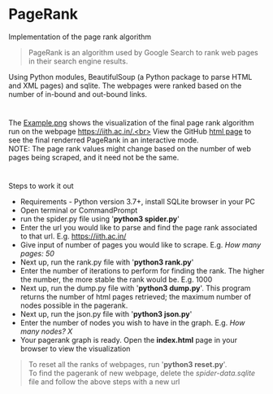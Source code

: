 # PageRank
 
Implementation of the page rank algorithm

> PageRank is an algorithm used by Google Search to rank web pages in their search engine results.

Using Python modules, BeautifulSoup (a Python package to parse HTML and XML pages) and sqlite. The webpages were ranked based on the number of in-bound and out-bound links. 
#
The [Example.png](https://github.com/kn-vardhan/PageRank/blob/main/Example.png) shows the visualization of the final page rank algorithm run on the webpage https://iith.ac.in/.<br>
View the GitHub [html page](https://kn-vardhan.github.io/PageRank/) to see the final renderred PageRank in an interactive mode. <br>
NOTE: The page rank values might change based on the number of web pages being scraped, and it need not be the same.
#
Steps to work it out
- Requirements - Python version 3.7+, install SQLite browser in your PC
- Open terminal or CommandPrompt
- run the spider.py file using '**python3 spider.py**'
- Enter the url you would like to parse and find the page rank associated to that url. E.g. https://iith.ac.in/
- Give input of number of pages you would like to scrape. E.g. _How many pages: 50_
- Next up, run the rank.py file with '**python3 rank.py**'
- Enter the number of iterations to perform for finding the rank. The higher the number, the more stable the rank would be. E.g. 1000
- Next up, run the dump.py file with '**python3 dump.py**'. This program returns the number of html pages retrieved; the maximum number of nodes possible in the pagerank.
- Next up, run the json.py file with '**python3 json.py**'
- Enter the number of nodes you wish to have in the graph. E.g. _How many nodes? X_
- Your pagerank graph is ready. Open the **index.html** page in your browser to view the visualization

> To reset all the ranks of webpages, run '**python3 reset.py**'. <br>
> To find the pagerank of new webpage, delete the _spider-data.sqlite_ file and follow the above steps with a new url
